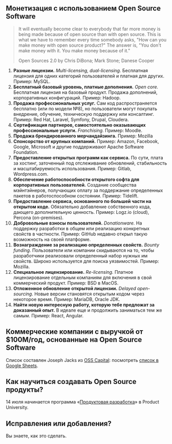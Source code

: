 ## Монетизация с использованием Open Source Software

> It will eventually become clear to everybody that far more money is being made because of open source than with open source. This is what we have to remember every time somebody asks, "How can you make money with open source product?" The answer is, "You don't make money with it. You make money because of it."
>
> Open Sources 2.0 by Chris DiBona; Mark Stone; Danese Cooper

1. **Разные лицензии.** *Multi-licensing, dual-licensing.* Бесплатная лицензия для одних категорий пользователей и платная для других. Пример: MySQL.
2. **Бесплатный базовый уровень, платные дополнения.** *Open core.* Бесплатная лицензия на базовый продукт. Продажа дополнений, корпоративных конфигураций. Пример: Hadoop.
3. **Продажа профессиональных услуг.** Сам код распространяется бесплатно (или по модели №8), но пользователи могут покупать внедрение, обучение, техническую поддержку или консалтинг. Пример: Red Hat, Laravel, Symfony, Drupal, Cloudera.
4. **Сертификация партнеров, самостоятельно оказывающих профессиональные услуги.** *Franchising.* Пример: Moodle.
5. **Продажа брендированного мерчандайзинга.** Пример: Mozilla
6. **Спонсорство от крупных компаний.** Пример: Amazon, Facebook, Google, Microsoft и другие поддерживают Apache Software Foundation.
7. **Предоставление открытых программ как сервиса.** По сути, плата за хостинг, заточенный под отслеживание обновлений, стабильность и масштабируемость использования. Пример: Gitlab, Wordpress.com.
8. **Обеспечение работоспособности открытого софта для корпоративных пользователей.** Создание сообщества мэйнтэйнеров, получающих оплату за поддержание определенных пакетов в работоспособном состоянии. Пример: Tidelift.
9. **Предоставление сервиса, основанного по большей части на открытом коде.** Обязательно добавление собственного кода, дающего дополнительную ценность. Пример: Logz.io (cloud), Percona (on-premises).
10. **Добровольные взносы пользователей.** *Donationware.* На поддержку разработки в общем или реализацию конкретных свойств в частности. Пример: GitHub недавно открыл такую возможность на своей платформе.
11. **Вознаграждение за реализацию определенных свойств.** *Bounty funding.* Пользователи или компании скидываются на то, чтобы разработчики реализовали определенный набор нужных им свойств. Широко используется для поиска уязвимостей. Пример: Mozilla.
12. **Специальное лицензирование.** *Re-licensing.* Платное лицензирование отдельным компаниям для включения в свой коммерческий продукт. Пример: BSD в MacOS.
13. **Отложенное обновление открытой лицензии.** *Delayed open-sourcing.* Новые версии становятся открытым кодом через некоторое время. Пример: MariaDB, Oracle JDK.
14. **Найти новую интересную работу, которую тебе предложат за доказанный опыт.** В идеале еще и продолжить заниматься тем же самым. Пример: React, Angular.

## Коммерческие компании с выручкой от $100M/год, основанные на Open Source Software

Список составлен Joseph Jacks из [OSS Capital](https://oss.capital): посмотреть [список в Google Sheets](https://docs.google.com/spreadsheets/d/17nKMpi_Dh5slCqzLSFBoWMxNvWiwt2R-t4e_l7LPLhU/edit#gid=0).

## Как научиться создавать Open Source продукты?

14 июля начинается программа «[Продуктовая разработка](https://github.com/productuniversity/productuniversity.github.io)» в Product University.

## Исправления или добавления?

Вы знаете, как это сделать.
